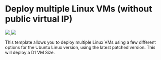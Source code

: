 # Deploy multiple Linux VMs (without public virtual IP)

<a href="https://portal.azure.com/#create/Microsoft.Template/uri/https%3A%2F%2Fraw.githubusercontent.com%2Foliverheilig%2Fazure-cluster-templates%2Fmaster%2Flinux-worker-cluster%2Fazuredeploy.json" target="_blank">
    <img src="http://azuredeploy.net/deploybutton.png"/>
</a>
<a href="http://armviz.io/#/?load=https%3A%2F%2Fraw.githubusercontent.com%2Foliverheilig%2Fazure-cluster-templates%2Fmaster%2Flinux-worker-cluster%2Fazuredeploy.json" target="_blank">
    <img src="http://armviz.io/visualizebutton.png"/>
</a>

This template allows you to deploy multiple Linux VMs using a few different options for the Ubuntu Linux version, using the latest patched version. This will deploy a D1 VM Size.
